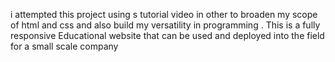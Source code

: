 i attempted this project using s tutorial video in other to broaden my scope of html and css and also build my versatility in programming . This is a fully responsive Educational website that can be used 
and deployed into the field for a small scale company

